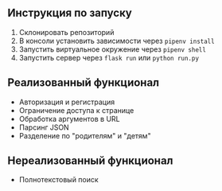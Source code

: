 ## Инструкция по запуску
1. Склонировать репозиторий
2. В консоли установить зависимости через `pipenv install`
3. Запустить виртуальное окружение через `pipenv shell`
4. Запустить сервер через `flask run` или `python run.py`

## Реализованный функционал
- Авторизация и регистрация
- Ограничение доступа к странице
- Обработка аргументов в URL
- Парсинг JSON
- Разделение по "родителям" и "детям"

## Нереализованный функционал
- Полнотекстовый поиск

